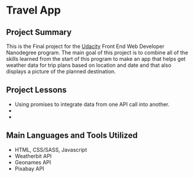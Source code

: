 # Travel App

## Project Summary

This is the Final project for the [Udacity](https://www.udacity.com/course/front-end-web-developer-nanodegree--nd0011) Front End Web Developer Nanodegree program. The main goal of this project is to combine all of the skills learned from the start of this program to make an app that helps get weather data for trip plans based on location and date and that also displays a picture of the planned destination.

## Project Lessons

* Using promises to integrate data from one API call into another.
* 
* 

## Main Languages and Tools Utilized
* HTML, CSS/SASS, Javascript
* Weatherbit API
* Geonames API
* Pixabay API
